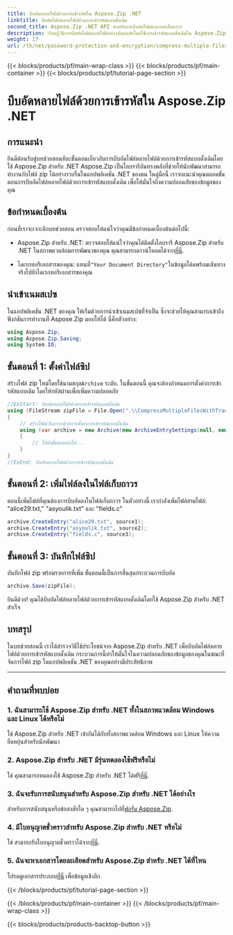 ```yaml
---
title: บีบอัดหลายไฟล์ด้วยการเข้ารหัสใน Aspose.Zip .NET
linktitle: บีบอัดไฟล์หลายไฟล์ด้วยการเข้ารหัสแบบดั้งเดิม
second_title: Aspose.Zip .NET API สำหรับการบีบอัดไฟล์และการเก็บถาวร
description: เรียนรู้วิธีการบีบอัดไฟล์หลายไฟล์อย่างปลอดภัยโดยใช้การเข้ารหัสแบบดั้งเดิมใน Aspose.Zip สำหรับ .NET ปรับปรุงการปกป้องข้อมูลในแอปพลิเคชัน .NET ของคุณ
weight: 17
url: /th/net/password-protection-and-encryption/compress-multiple-files-traditional-encryption/
---
```


{{< blocks/products/pf/main-wrap-class >}}
{{< blocks/products/pf/main-container >}}
{{< blocks/products/pf/tutorial-page-section >}}

# บีบอัดหลายไฟล์ด้วยการเข้ารหัสใน Aspose.Zip .NET


## การแนะนำ

ยินดีต้อนรับสู่บทช่วยสอนทีละขั้นตอนเกี่ยวกับการบีบอัดไฟล์หลายไฟล์ด้วยการเข้ารหัสแบบดั้งเดิมโดยใช้ Aspose.Zip สำหรับ .NET Aspose.Zip เป็นไลบรารีอันทรงพลังที่ช่วยให้นักพัฒนาสามารถทำงานกับไฟล์ zip ได้อย่างราบรื่นในแอปพลิเคชัน .NET ของตน ในคู่มือนี้ เราจะแนะนำคุณตลอดขั้นตอนการบีบอัดไฟล์หลายไฟล์ด้วยการเข้ารหัสแบบดั้งเดิม เพื่อให้มั่นใจถึงความปลอดภัยของข้อมูลของคุณ

## ข้อกำหนดเบื้องต้น

ก่อนที่เราจะเจาะลึกบทช่วยสอน ตรวจสอบให้แน่ใจว่าคุณมีข้อกำหนดเบื้องต้นต่อไปนี้:

-  Aspose.Zip สำหรับ .NET: ตรวจสอบให้แน่ใจว่าคุณได้ติดตั้งไลบรารี Aspose.Zip สำหรับ .NET ในสภาพแวดล้อมการพัฒนาของคุณ คุณสามารถดาวน์โหลดได้จาก[ที่นี่](https://releases.aspose.com/zip/net/).

-  ไดเรกทอรีเอกสารของคุณ: แทนที่`"Your Document Directory"`ในข้อมูลโค้ดพร้อมเส้นทางจริงไปยังไดเรกทอรีเอกสารของคุณ

## นำเข้าเนมสเปซ

ในแอปพลิเคชัน .NET ของคุณ ให้เริ่มด้วยการนำเข้าเนมสเปซที่จำเป็น ซึ่งจะช่วยให้คุณสามารถเข้าถึงฟังก์ชันการทำงานที่ Aspose.Zip มอบให้ได้ นี่คือตัวอย่าง:

```csharp
using Aspose.Zip;
using Aspose.Zip.Saving;
using System.IO;
```

## ขั้นตอนที่ 1: ตั้งค่าไฟล์ซิป

 สร้างไฟล์ zip ใหม่โดยใช้นามสกุล`Archive` ระดับ. ในขั้นตอนนี้ คุณจะต้องกำหนดการตั้งค่าการเข้ารหัสแบบเดิม โดยให้รหัสผ่านเพื่อเพิ่มความปลอดภัย

```csharp
//ExStart: บีบอัดหลายไฟล์ด้วยการเข้ารหัสแบบดั้งเดิม
using (FileStream zipFile = File.Open(".\\CompressMultipleFilesWithTraditionalEncryption_out.zip", FileMode.Create))
{
    // สร้างไฟล์เก็บถาวรด้วยการตั้งค่าการเข้ารหัสแบบดั้งเดิม
    using (var archive = new Archive(new ArchiveEntrySettings(null, new TraditionalEncryptionSettings("p@s$"))))
    {
        // ไปยังขั้นตอนต่อไป...
    }
}
//ExEnd: บีบอัดหลายไฟล์ด้วยการเข้ารหัสแบบดั้งเดิม
```

## ขั้นตอนที่ 2: เพิ่มไฟล์ลงในไฟล์เก็บถาวร

ตอนนี้เพิ่มไฟล์ที่คุณต้องการบีบอัดลงในไฟล์เก็บถาวร ในตัวอย่างนี้ เรากำลังเพิ่มไฟล์สามไฟล์: "alice29.txt," "asyoulik.txt" และ "fields.c"

```csharp
archive.CreateEntry("alice29.txt", source1);
archive.CreateEntry("asyoulik.txt", source2);
archive.CreateEntry("fields.c", source3);
```

## ขั้นตอนที่ 3: บันทึกไฟล์ซิป

บันทึกไฟล์ zip พร้อมรายการที่เพิ่ม ขั้นตอนนี้เป็นการสิ้นสุดกระบวนการบีบอัด

```csharp
archive.Save(zipFile);
```

ยินดีด้วย! คุณได้บีบอัดไฟล์หลายไฟล์ด้วยการเข้ารหัสแบบดั้งเดิมโดยใช้ Aspose.Zip สำหรับ .NET สำเร็จ

## บทสรุป

ในบทช่วยสอนนี้ เราได้สำรวจวิธีใช้ประโยชน์จาก Aspose.Zip สำหรับ .NET เพื่อบีบอัดไฟล์หลายไฟล์ด้วยการเข้ารหัสแบบดั้งเดิม กระบวนการนี้ทำให้มั่นใจในความปลอดภัยของข้อมูลของคุณในขณะที่จัดการไฟล์ zip ในแอปพลิเคชัน .NET ของคุณอย่างมีประสิทธิภาพ

---

## คำถามที่พบบ่อย

### 1. ฉันสามารถใช้ Aspose.Zip สำหรับ .NET ทั้งในสภาพแวดล้อม Windows และ Linux ได้หรือไม่

ใช่ Aspose.Zip สำหรับ .NET เข้ากันได้กับทั้งสภาพแวดล้อม Windows และ Linux ให้ความยืดหยุ่นสำหรับนักพัฒนา

### 2. Aspose.Zip สำหรับ .NET มีรุ่นทดลองใช้ฟรีหรือไม่

 ใช่ คุณสามารถทดลองใช้ Aspose.Zip สำหรับ .NET ได้ฟรี[ที่นี่](https://releases.aspose.com/).

### 3. ฉันจะรับการสนับสนุนสำหรับ Aspose.Zip สำหรับ .NET ได้อย่างไร

 สำหรับการสนับสนุนหรือข้อสงสัยใด ๆ คุณสามารถไปที่[ฟอรั่ม Aspose.Zip](https://forum.aspose.com/c/zip/37).

### 4. มีใบอนุญาตชั่วคราวสำหรับ Aspose.Zip สำหรับ .NET หรือไม่

 ใช่ สามารถรับใบอนุญาตชั่วคราวได้จาก[ที่นี่](https://purchase.aspose.com/temporary-license/).

### 5. ฉันจะหาเอกสารโดยละเอียดสำหรับ Aspose.Zip สำหรับ .NET ได้ที่ไหน

โปรดดูเอกสารประกอบ[ที่นี่](https://reference.aspose.com/zip/net/) เพื่อข้อมูลเชิงลึก

{{< /blocks/products/pf/tutorial-page-section >}}

{{< /blocks/products/pf/main-container >}}
{{< /blocks/products/pf/main-wrap-class >}}

{{< blocks/products/products-backtop-button >}}

